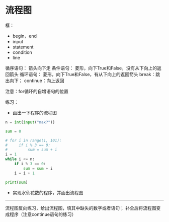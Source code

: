 # 流程图

框： 

- begin，end
- input
- statement
- condition
- line

循序语句： 箭头向下走
条件语句： 菱形，向下True和False，没有从下向上的返回箭头
循环语句： 菱形，向下True和False，有从下向上的返回箭头
break：跳出向下； continue：向上返回

注意：for循环的自增语句的位置

练习：

- 画出一下程序的流程图

```python
n = int(input("max?"))

sum = 0

# for i in range(1, 101):
#     if i % 3 == 0:
#         sum = sum + i
i = 1
while i <= n:
    if i % 3 == 0:
        sum = sum + i
    i = i + 1

print(sum)
```

- 实现水仙花数的程序，并画出流程图

---

流程图反向练习，给出流程图，填其中缺失的数字或者语句；
补全后将流程图变成程序（注意continue语句的练习）